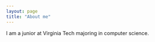 ```yaml
---
layout: page
title: "About me"
---
```


I am a junior at Virginia Tech majoring in computer science.

